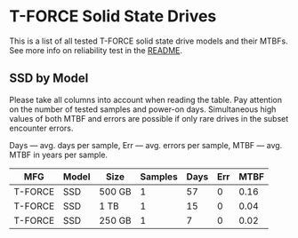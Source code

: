 T-FORCE Solid State Drives
==========================

This is a list of all tested T-FORCE solid state drive models and their MTBFs. See
more info on reliability test in the [README](https://github.com/linuxhw/SMART).

SSD by Model
------------

Please take all columns into account when reading the table. Pay attention on the
number of tested samples and power-on days. Simultaneous high values of both MTBF
and errors are possible if only rare drives in the subset encounter errors.

Days   — avg. days per sample,
Err    — avg. errors per sample,
MTBF   — avg. MTBF in years per sample.

| MFG       | Model              | Size   | Samples | Days  | Err   | MTBF   |
|-----------|--------------------|--------|---------|-------|-------|--------|
| T-FORCE   | SSD                | 500 GB | 1       | 57    | 0     | 0.16   |
| T-FORCE   | SSD                | 1 TB   | 1       | 15    | 0     | 0.04   |
| T-FORCE   | SSD                | 250 GB | 1       | 7     | 0     | 0.02   |
